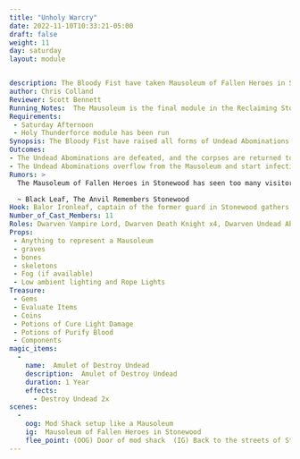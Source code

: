 ```yaml
---
title: "Unholy Warcry"
date: 2022-11-10T10:33:21-05:00
draft: false
weight: 11
day: saturday
layout: module


description: The Bloody Fist have taken Mausoleum of Fallen Heroes in Stonewood. They have left a mess of Undead abominations behind to fight as a final insult to the Stonewood citizens.
author: Chris Colland
Reviewer: Scott Bennett
Running_Notes:  The Mausoleum is the final module in the Reclaiming Stonewood Arc. This module will be very challenging for the players. The Vampire Lord must be killed with a Stake of Woe or he will take his death count and respawn at Night. The status effects will be brutal on this module. The Death Knights will be Killing Blow Active should they have a chance to raise more Undead. The Vampire Lord will try to Arcane Vampire Charm PCs so kill their friends. The Abominations are shock troops, they will rush and try to kill who they can. The Death Knights Will rest 2 times and the Undead Abominations will reset 4 times. This module is designed for seasoned adventurers or the town to help. 
Requirements: 
 - Saturday Afternoon
 - Holy Thunderforce module has been run
Synopsis: The Bloody Fist have raised all forms of Undead Abominations for the PCs to deal. Balor Ironleaf comes stumbling into ground beat up and with Tainted Blood from trying to stop them himself. The Bloody Fist have completely abandoned the Mausoleum, Balor’s magic will only hold them in for a short while so the PCs must act quickly to hit them before they overflow to the city
Outcomes: 
- The Undead Abominations are defeated, and the corpses are returned to rest in their tombs. No citizens are harmed 
- The Undead Abominations overflow from the Mausoleum and start infecting the Townsfolk who remain. The Townsfolk will start changing into Undead at Sunset and attack the town till they are killed. This is detailed in the section “A Terrible Night to Have a Curse”
Rumors: > 
  The Mausoleum of Fallen Heroes in Stonewood has seen too many visitors for my liking as of late. They appear to be Dwarves but some larger cloaked figures are among them. I could just be paranoid but something in my years or service to Stonewood tells me something is afoot. Stones help us if it is what I think is happening comes true

  ~ Black Leaf, The Anvil Remembers Stonewood
Hook: Balor Ironleaf, captain of the former guard in Stonewood gathers a small band of powerful adventures.
Number_of_Cast_Members: 11
Roles: Dwarven Vampire Lord, Dwarven Death Knight x4, Dwarven Undead Abominations x5, Balor Ironleaf
Props: 
 - Anything to represent a Mausoleum
 - graves
 - bones
 - skeletons
 - Fog (if available)
 - Low ambient lighting and Rope Lights
Treasure: 
 - Gems
 - Evaluate Items
 - Coins
 - Potions of Cure Light Damage
 - Potions of Purify Blood
 - Components
magic_items: 
  - 
    name:  Amulet of Destroy Undead 
    description:  Amulet of Destroy Undead 
    duration: 1 Year
    effects: 
      - Destroy Undead 2x
scenes: 
  - 
    oog: Mod Shack setup like a Mausoleum
    ig:  Mausoleum of Fallen Heroes in Stonewood
    flee_point: (OOG) Door of mod shack  (IG) Back to the streets of Stonewood
---
```




















